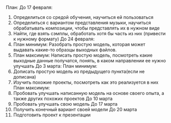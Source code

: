 План:
До 17 февраля:
1)	Определиться со средой обучения, научиться ей пользоваться
2)	Определиться с вариантом представления музыки, научиться обрабатывать композиции, чтобы представлять их в нужном виде
3)	Найти, где взять сэмплы, обработать хотя бы часть из них (привести к нужному формату)
До 24 февраля:
1)	План минимум:
Разобрать простую модель, которая может выдавать какие-то образцы выходных файлов.
2)	План максимум:
Написать простую модель, посмотреть какие выходные данные получатся, понять, в каком направлении ее нужно улучшать
До 3 марта:
План минимум:
1)	Дописать простую модель из предыдущего пункта(если не дописана)
2)	Изучить похожие проекты, посмотреть как это реализуется в них
План максимум:
3)	Пробовать улучшать написанную модель на основе своего опыта, а также других похожих проектов
До 10 марта
1)	Пробовать улучшать свою модель
До 17 марта
1)	Получить конечный вариант своей модели
До 20 марта
1)	Подготовить проект к презентации
